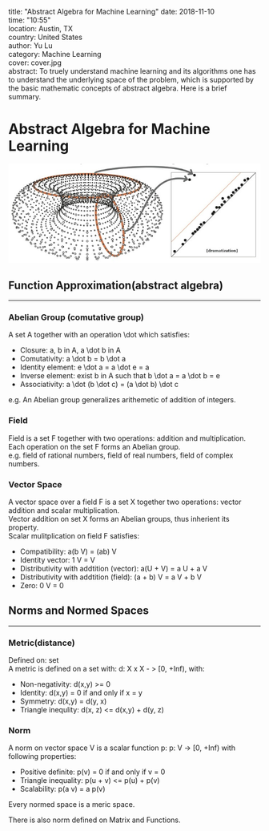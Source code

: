 title:    "Abstract Algebra for Machine Learning"
date:    2018-11-10  
time:    "10:55"  
location:    Austin, TX  
country:    United States  
author:    Yu Lu  
category:    Machine Learning  
cover:    cover.jpg  
abstract:  To truely understand machine learning and its algorithms one has to understand the underlying space of the problem, which is supported by the basic mathematic concepts of abstract algebra. Here is a brief summary.

# Abstract Algebra for Machine Learning
![cover](/static/posts/abstract_algebra_for_machine_learning/cover.jpg)  

## Function Approximation(abstract algebra)  
----  

### Abelian Group (comutative group)  
A set A together with an operation \dot which satisfies:  

+ Closure: a, b in A, a \dot b in A
+ Comutativity: a \dot b = b \dot a
+ Identity element: e \dot a = a \dot e = a 
+ Inverse element: exist b in A such that b \dot a = a \dot b = e 
+ Associativity: a \dot (b \dot c) = (a \dot b) \dot c

e.g. An Abelian group generalizes arithemetic of addition of integers.  

### Field  
Field is a set F together with two operations: addition and multiplication. Each operation on the set F forms an Abelian group.  
e.g. field of rational numbers, field of real numbers, field of complex numbers.  

### Vector Space  
A vector space over a field F is a set X together two operations: vector addition and scalar multiplication.  
Vector addition on set X forms an Abelian groups, thus inherient its property.  
Scalar mulitplication on field F satisfies:  

+ Compatibility: a(b V) = (ab) V
+ Identity vector: 1 V = V
+ Distributivity with addtition (vector): a(U + V) = a U + a V
+ Distributivity with addtition (field): (a + b) V = a V + b V
+ Zero: 0 V = 0 

## Norms and Normed Spaces  
----  
### Metric(distance)  
Defined on: set  
A metric is defined on a set with: d: X x X - > [0, +Inf), with:  

+ Non-negativity:  d(x,y) >= 0 
+ Identity: d(x,y) = 0 if and only if x = y 
+ Symmetry: d(x,y) = d(y, x)
+ Triangle inequlity: d(x, z) <= d(x,y) + d(y, z)

### Norm  
A norm on vector space V is a scalar function p: p: V -> [0, +Inf) with following properties:  

+ Positive definite: p(v) = 0 if and only if v = 0 
+ Triangle inequality: p(u + v) <= p(u) + p(v) 
+ Scalability: p(a v) = a p(v) 

Every normed space is a meric space.  

There is also norm defined on Matrix and Functions.  



